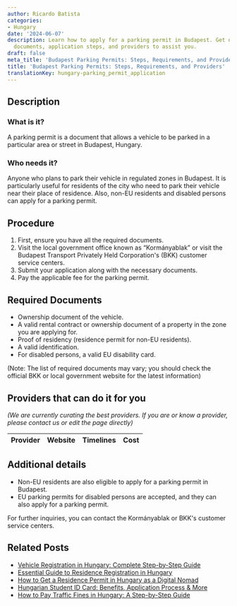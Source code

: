 ```yaml
---
author: Ricardo Batista
categories:
- Hungary
date: '2024-06-07'
description: Learn how to apply for a parking permit in Budapest. Get details on required
  documents, application steps, and providers to assist you.
draft: false
meta_title: 'Budapest Parking Permits: Steps, Requirements, and Providers'
title: 'Budapest Parking Permits: Steps, Requirements, and Providers'
translationKey: hungary-parking_permit_application
---
```


## Description
### What is it?
A parking permit is a document that allows a vehicle to be parked in a particular area or street in Budapest, Hungary.

### Who needs it?
Anyone who plans to park their vehicle in regulated zones in Budapest. It is particularly useful for residents of the city who need to park their vehicle near their place of residence. Also, non-EU residents and disabled persons can apply for a parking permit.

## Procedure

1. First, ensure you have all the required documents.
2. Visit the local government office known as “Kormányablak” or visit the Budapest Transport Privately Held Corporation's (BKK) customer service centers.
3. Submit your application along with the necessary documents.
4. Pay the applicable fee for the parking permit. 

## Required Documents

- Ownership document of the vehicle.
- A valid rental contract or ownership document of a property in the zone you are applying for.
- Proof of residency (residence permit for non-EU residents).
- A valid identification.
- For disabled persons, a valid EU disability card.

(Note: The list of required documents may vary; you should check the official BKK or local government website for the latest information)

## Providers that can do it for you

_(We are currently curating the best providers. If you are or know a provider, please contact us or edit the page directly)_

| Provider        |     Website     |     Timelines    |       Cost      |
| :-------------: | :-------------: |  :-------------: | :-------------: |

## Additional details

- Non-EU residents are also eligible to apply for a parking permit in Budapest.
- EU parking permits for disabled persons are accepted, and they can also apply for a parking permit.

For further inquiries, you can contact the Kormányablak or BKK's customer service centers.
## Related Posts

- [Vehicle Registration in Hungary: Complete Step-by-Step Guide](https://tramitit.com/guides/hungary/vehicle_registration/)
- [Essential Guide to Residence Registration in Hungary](https://tramitit.com/guides/hungary/residence_registration/)
- [How to Get a Residence Permit in Hungary as a Digital Nomad](https://tramitit.com/guides/hungary/residence_permit_application/)
- [Hungarian Student ID Card: Benefits, Application Process & More](https://tramitit.com/guides/hungary/student_id_application/)
- [How to Pay Traffic Fines in Hungary: A Step-by-Step Guide](https://tramitit.com/guides/hungary/traffic_fine_payment/)